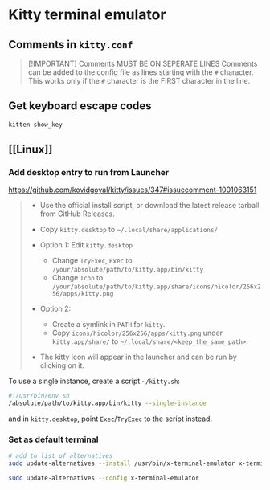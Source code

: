 # Kitty terminal emulator

## Comments in `kitty.conf`

> [!IMPORTANT] Comments MUST BE ON SEPERATE LINES
> Comments can be added to the config file as lines starting with the `#`
> character. This works only if the `#` character is the FIRST
> character in the line.

## Get keyboard escape codes

```bash
kitten show_key
```

## [[Linux]]

### Add desktop entry to run from Launcher

<https://github.com/kovidgoyal/kitty/issues/347#issuecomment-1001063151>

> - Use the official install script, or download the latest release tarball from GitHub Releases.
>
> - Copy `kitty.desktop` to `~/.local/share/applications/`
>
> - Option 1: Edit `kitty.desktop`
>
>   - Change `TryExec`, `Exec` to `/your/absolute/path/to/kitty.app/bin/kitty`
>   - Change `Icon` to `/your/absolute/path/to/kitty.app/share/icons/hicolor/256x256/apps/kitty.png`
>
> - Option 2:
>
>   - Create a symlink in `PATH` for `kitty`.
>   - Copy `icons/hicolor/256x256/apps/kitty.png` under `kitty.app/share/` to `~/.local/share/<keep_the_same_path>`.
>
> - The kitty icon will appear in the launcher and can be run by clicking on it.

To use a single instance, create a script `~/kitty.sh`:

```sh
#!/usr/bin/env sh
/absolute/path/to/kitty.app/bin/kitty --single-instance
```

and in `kitty.desktop`, point `Exec`/`TryExec` to the script instead.

### Set as default terminal

```bash
# add to list of alternatives
sudo update-alternatives --install /usr/bin/x-terminal-emulator x-terminal-emulator `which kitty` 50

sudo update-alternatives --config x-terminal-emulator
```
